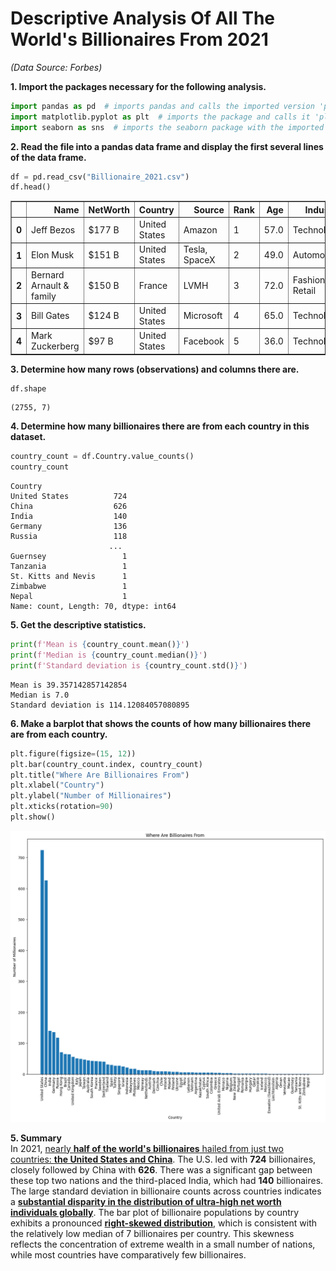 # **Descriptive Analysis Of All The World's Billionaires From 2021**
*(Data Source: Forbes)*

**1. Import the packages necessary for the following analysis.**


```python
import pandas as pd  # imports pandas and calls the imported version 'pd'
import matplotlib.pyplot as plt  # imports the package and calls it 'plt'
import seaborn as sns  # imports the seaborn package with the imported name 'sns'
```

**2. Read the file into a pandas data frame and display the first several lines of the data frame.**


```python
df = pd.read_csv("Billionaire_2021.csv")
df.head()
```




<div>
<style scoped>
    .dataframe tbody tr th:only-of-type {
        vertical-align: middle;
    }

    .dataframe tbody tr th {
        vertical-align: top;
    }

    .dataframe thead th {
        text-align: right;
    }
</style>
<table border="1" class="dataframe">
  <thead>
    <tr style="text-align: right;">
      <th></th>
      <th>Name</th>
      <th>NetWorth</th>
      <th>Country</th>
      <th>Source</th>
      <th>Rank</th>
      <th>Age</th>
      <th>Industry</th>
    </tr>
  </thead>
  <tbody>
    <tr>
      <th>0</th>
      <td>Jeff Bezos</td>
      <td>$177 B</td>
      <td>United States</td>
      <td>Amazon</td>
      <td>1</td>
      <td>57.0</td>
      <td>Technology</td>
    </tr>
    <tr>
      <th>1</th>
      <td>Elon Musk</td>
      <td>$151 B</td>
      <td>United States</td>
      <td>Tesla, SpaceX</td>
      <td>2</td>
      <td>49.0</td>
      <td>Automotive</td>
    </tr>
    <tr>
      <th>2</th>
      <td>Bernard Arnault &amp; family</td>
      <td>$150 B</td>
      <td>France</td>
      <td>LVMH</td>
      <td>3</td>
      <td>72.0</td>
      <td>Fashion &amp; Retail</td>
    </tr>
    <tr>
      <th>3</th>
      <td>Bill Gates</td>
      <td>$124 B</td>
      <td>United States</td>
      <td>Microsoft</td>
      <td>4</td>
      <td>65.0</td>
      <td>Technology</td>
    </tr>
    <tr>
      <th>4</th>
      <td>Mark Zuckerberg</td>
      <td>$97 B</td>
      <td>United States</td>
      <td>Facebook</td>
      <td>5</td>
      <td>36.0</td>
      <td>Technology</td>
    </tr>
  </tbody>
</table>
</div>



**3. Determine how many rows (observations) and columns there are.**


```python
df.shape
```




    (2755, 7)



**4. Determine how many billionaires there are from each country in this dataset.**


```python
country_count = df.Country.value_counts()
country_count
```




    Country
    United States          724
    China                  626
    India                  140
    Germany                136
    Russia                 118
                          ... 
    Guernsey                 1
    Tanzania                 1
    St. Kitts and Nevis      1
    Zimbabwe                 1
    Nepal                    1
    Name: count, Length: 70, dtype: int64



**5. Get the descriptive statistics.**


```python
print(f'Mean is {country_count.mean()}')
print(f'Median is {country_count.median()}')
print(f'Standard deviation is {country_count.std()}')
```

    Mean is 39.357142857142854
    Median is 7.0
    Standard deviation is 114.12084057080895


**6. Make a barplot that shows the counts of how many billionaires there are from each country.**


```python
plt.figure(figsize=(15, 12))
plt.bar(country_count.index, country_count)
plt.title("Where Are Billionaires From")
plt.xlabel("Country")
plt.ylabel("Number of Millionaires")
plt.xticks(rotation=90)
plt.show()
```


    
![png](Panda_Descriptive_Project_files/Panda_Descriptive_Project_12_0.png)
    


**5. Summary**  
In 2021, <u>nearly **half of the world's billionaires** hailed from just two countries: **the United States and China**</u>. The U.S. led with **724** billionaires, closely followed by China with **626**. There was a significant gap between these top two nations and the third-placed India, which had **140** billionaires. The large standard deviation in billionaire counts across countries indicates a <u>**substantial disparity in the distribution of ultra-high net worth individuals globally**</u>. The bar plot of billionaire populations by country exhibits a pronounced <u>**right-skewed distribution**</u>, which is consistent with the relatively low median of 7 billionaires per country. This skewness reflects the concentration of extreme wealth in a small number of nations, while most countries have comparatively few billionaires.

